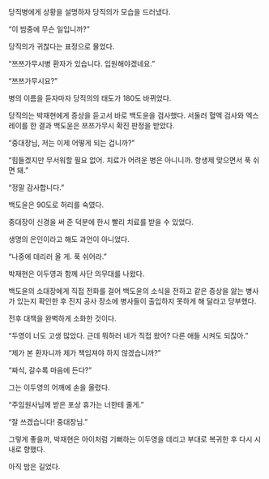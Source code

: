당직병에게 상황을 설명하자 당직의가 모습을 드러냈다.

“이 밤중에 무슨 일입니까?”

당직의가 귀찮다는 표정으로 물었다.

“쯔쯔가무시병 환자가 있습니다. 입원해야겠네요.”

“쯔쯔가무시요?”

병의 이름을 듣자마자 당직의의 태도가 180도 바뀌었다.

당직의는 박재현에게 증상을 듣고서 바로 백도윤을 검사했다. 서둘러 혈액 검사와 엑스레이를 한 결과 백도윤은 쯔쯔가무시 확진 판정을 받았다.

“중대장님, 저는 이제 어떻게 되는 겁니까?”

“힘들겠지만 무서워할 필요 없어. 치료가 어려운 병은 아니니까. 항생제 맞으면서 푹 쉬면 돼.”

“정말 감사합니다.”

백도윤은 90도로 허리를 숙였다.

중대장이 신경을 써 준 덕분에 한시 빨리 치료를 받을 수 있었다.

생명의 은인이라고 해도 과언이 아니었다.

“나중에 데리러 올 게. 푹 쉬어라.”

박재현은 이두영과 함께 사단 의무대를 나왔다.

백도윤의 소대장에게 직접 전화를 걸어 백도윤의 소식을 전하고 같은 증상을 앓는 병사가 있는지 확인한 후 진지 공사 장소에 병사들이 출입하지 못하게 해 달라고 당부했다.

전후 대책을 완벽하게 소화한 것이다.

“두영이 너도 고생 많았다. 근데 뭐하러 네가 직접 왔어? 다른 애들 시켜도 되잖아.”

“제가 본 환자니까 제가 책임져야 하지 않겠습니까?”

“짜식, 갈수록 마음에 든다?”

그는 이두영의 어깨에 손을 올렸다.

“주임원사님께 받은 포상 휴가는 너한테 줄게.”

“잘 쓰겠습니다! 중대장님.”

그렇게 좋을까, 박재현은 아이처럼 기뻐하는 이두영을 데리고 부대로 복귀한 후 다시 시내로 향했다.

아직 밤은 길었다.